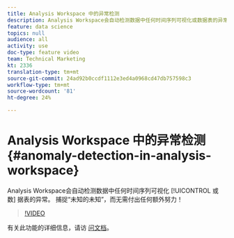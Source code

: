 ```yaml
---
title: Analysis Workspace 中的异常检测
description: Analysis Workspace会自动检测数据中任何时间序列可视化或数据表的异常。 捕捉“未知的未知”，而无需付出任何额外努力！
feature: data science
topics: null
audience: all
activity: use
doc-type: feature video
team: Technical Marketing
kt: 2336
translation-type: tm+mt
source-git-commit: 24ad92b0ccdf1112e3ed4a0968cd47db757598c3
workflow-type: tm+mt
source-wordcount: '81'
ht-degree: 24%

---
```



# Analysis Workspace 中的异常检测 {#anomaly-detection-in-analysis-workspace}

Analysis Workspace会自动检测数据中任何时间序列可视化 [!UICONTROL 或数] 据表的异常。 捕捉“未知的未知”，而无需付出任何额外努力！

>[!VIDEO](https://video.tv.adobe.com/v/25444/?quality=12)

有关此功能的详细信息，请访 [问文档](https://marketing.adobe.com/resources/help/zh_CN/analytics/analysis-workspace/anomaly_detection.html)。
